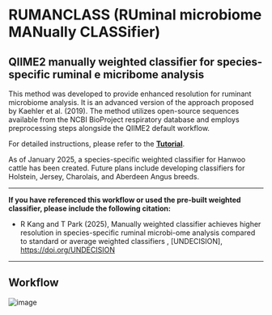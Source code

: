 # RUMANCLASS (RUminal microbiome MANually CLASSifier)

## QIIME2 manually weighted classifier for species-specific ruminal e micribome analysis

This method was developed to provide enhanced resolution for ruminant microbiome analysis. It is an advanced version of the approach proposed by Kaehler et al. (2019). The method utilizes open-source sequences available from the NCBI BioProject respiratory database and employs preprocessing steps alongside the QIIME2 default workflow.

For detailed instructions, please refer to the **[Tutorial](https://github.com/6seok/rumanclass/blob/main/Tutorial.md#tutorial)**.

As of January 2025, a species-specific weighted classifier for Hanwoo cattle has been created. 
Future plans include developing classifiers for Holstein, Jersey, Charolais, and Aberdeen Angus breeds.

***

**If you have referenced this workflow or used the pre-built weighted classifier, please include the following citation:**
+ R Kang and T Park (2025), Manually weighted classifier achieves higher resolution in species-specific ruminal microbi-ome analysis compared to standard or average weighted classifiers ,  [UNDECISION], https://doi.org/UNDECISION
***

## Workflow
![image](https://github.com/user-attachments/assets/ee4b9abe-bac2-44ff-b10f-a3ed6defe993)
